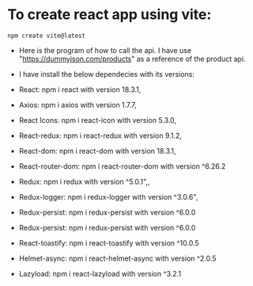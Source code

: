 # To create react app using vite:

    npm create vite@latest

- Here is the program of how to call the api.
  I have use "https://dummyjson.com/products" as a reference of the product api.

- I have install the below dependecies with its versions:
- React: npm i react with version 18.3.1,
- Axios: npm i axios with version 1.7.7,
- React Icons: npm i react-icon with version 5.3.0,
- React-redux: npm i react-redux with version 9.1.2,
- React-dom: npm i react-dom with version 18.3.1,
- React-router-dom: npm i react-router-dom with version ^6.26.2
- Redux: npm i redux with version ^5.0.1",,
- Redux-logger: npm i redux-logger with version ^3.0.6",
- Redux-persist: npm i redux-persist with version ^6.0.0
- Redux-persist: npm i redux-persist with version ^6.0.0
- React-toastify: npm i react-toastify with version ^10.0.5
- Helmet-async: npm i react-helmet-async with version ^2.0.5
- Lazyload: npm i react-lazyload with version ^3.2.1

